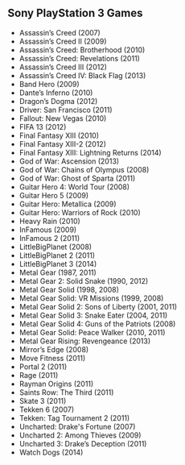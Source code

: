 ## Sony PlayStation 3 Games

- Assassin’s Creed (2007)
- Assassin’s Creed II (2009)
- Assassin’s Creed: Brotherhood (2010)
- Assassin’s Creed: Revelations (2011)
- Assassin’s Creed III (2012)
- Assassin’s Creed IV: Black Flag (2013)
- Band Hero (2009)
- Dante’s Inferno (2010)
- Dragon’s Dogma (2012)
- Driver: San Francisco (2011)
- Fallout: New Vegas (2010)
- FIFA 13 (2012)
- Final Fantasy XIII (2010)
- Final Fantasy XIII-2 (2012)
- Final Fantasy XIII: Lightning Returns (2014)
- God of War: Ascension (2013)
- God of War: Chains of Olympus (2008)
- God of War: Ghost of Sparta (2011)
- Guitar Hero 4: World Tour (2008)
- Guitar Hero 5 (2009)
- Guitar Hero: Metallica (2009)
- Guitar Hero: Warriors of Rock (2010)
- Heavy Rain (2010)
- InFamous (2009)
- InFamous 2 (2011)
- LittleBigPlanet (2008)
- LittleBigPlanet 2 (2011)
- LittleBigPlanet 3 (2014)
- Metal Gear (1987, 2011)
- Metal Gear 2: Solid Snake (1990, 2012)
- Metal Gear Solid (1998, 2008)
- Metal Gear Solid: VR Missions (1999, 2008)
- Metal Gear Solid 2: Sons of Liberty (2001, 2011)
- Metal Gear Solid 3: Snake Eater (2004, 2011)
- Metal Gear Solid 4: Guns of the Patriots (2008)
- Metal Gear Solid: Peace Walker (2010, 2011)
- Metal Gear Rising: Revengeance (2013)
- Mirror’s Edge (2008)
- Move Fitness (2011)
- Portal 2 (2011)
- Rage (2011)
- Rayman Origins (2011)
- Saints Row: The Third (2011)
- Skate 3 (2011)
- Tekken 6 (2007)
- Tekken: Tag Tournament 2 (2011)
- Uncharted: Drake's Fortune (2007)
- Uncharted 2: Among Thieves (2009)
- Uncharted 3: Drake’s Deception (2011)
- Watch Dogs (2014)
